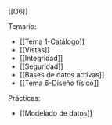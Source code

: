 [[Q6]]

Temario:
+ [[Tema 1-Catálogo]]
+ [[Vistas]]
+ [[Integridad]]
+ [[Seguridad]]
+ [[Bases de datos activas]]
+ [[Tema 6-Diseño físico]]

Prácticas:
+ [[Modelado de datos]]

